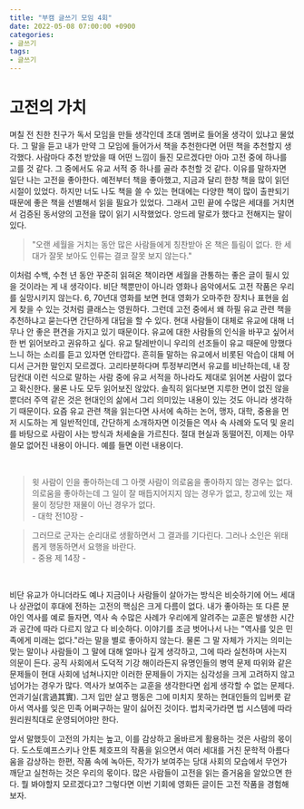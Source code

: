 ```yaml
---
title: "부캠 글쓰기 모임 4회"
date: 2022-05-08 07:00:00 +0900
categories:
- 글쓰기
tags:
- 글쓰기
---
```

# 고전의 가치

며칠 전 친한 친구가 독서 모임을 만들 생각인데 초대 멤버로 들어올 생각이 있냐고 물었다. 그 말을 듣고 내가 만약 그 모임에 들어가서 책을 추천한다면 어떤 책을 추천할지 생각했다. 사람마다 추천 받았을 때 어떤 느낌이 들진 모르겠다만 아마 고전 중에 하나를 고를 것 같다. 그 중에서도 유교 서적 중 하나를 골라 추천할 것 같다. 이유를 말하자면 일단 나는 고전을 좋아한다. 예전부터 책을 좋아했고, 지금과 달리 한창 책을 많이 읽던 시절이 있었다. 하지만 너도 나도 책을 쓸 수 있는 현대에는 다양한 책이 많이 출판되기 때문에 좋은 책을 선별해서 읽을 필요가 있었다. 그래서 고민 끝에 수많은 세대를 거치면서 검증된 동서양의 고전을 많이 읽기 시작했었다. 앙드레 말로가 했다고 전해지는 말이 있다.

> "오랜 세월을 거치는 동안 많은 사람들에게 칭찬받아 온 책은 틀림이 없다. 한 세대가 잘못 보아도 인류는 결코 잘못 보지 않는다." 

이처럼 수백, 수천 년 동안 꾸준히 읽혀온 책이라면 세월을 관통하는 좋은 글이 필시 있을 것이라는 게 내 생각이다. 비단 책뿐만이 아니라 영화나 음악에서도 고전 작품은 우리를 실망시키지 않는다. 6, 70년대 영화를 보면 현대 영화가 오마주한 장치나 표현을 쉽게 찾을 수 있는 것처럼 클래스는 영원하다. 그런데 고전 중에서 왜 하필 유교 관련 책을 추천하냐고 묻는다면 간단하게 대답을 할 수 있다. 현대 사람들이 대체로 유교에 대해 너무나 안 좋은 편견을 가지고 있기 때문이다. 유교에 대한 사람들의 인식을 바꾸고 싶어서 한 번 읽어보라고 권유하고 싶다. 유교 탈레반이니 우리의 선조들이 유교 때문에 망했다느니 하는 소리를 듣고 있자면 안타깝다. 흔히들 말하는 유교에서 비롯된 악습이 대체 어디서 근거한 말인지 모르겠다. 고리타분하다며 투정부리면서 유교를 비난하는데, 내 장담컨대 이런 식으로 말하는 사람 중에 유교 서적을 하나라도 제대로 읽어본 사람이 없다고 확신한다. 물론 나도 모두 읽어보진 않았다. 솔직히 읽다보면 지루한 면이 없진 않을 뿐더러 주역 같은 것은 현대인의 삶에서 그리 의미있는 내용이 있는 것도 아니라 생각하기 때문이다. 요즘 유교 관련 책을 읽는다면 사서에 속하는 논어, 맹자, 대학, 중용을 먼저 시도하는 게 일반적인데, 간단하게 소개하자면 이것들은 역사 속 사례와 도덕 및 윤리를 바탕으로 사람이 사는 방식과 처세술을 가르친다. 절대 현실과 동떨어진, 이제는 아무 쓸모 없어진 내용이 아니다. 예를 들면 이런 내용이다. 

<br/>

> 윗 사람이 인을 좋아하는데 그 아랫 사람이 의로움을 좋아하지 않는 경우는 없다. 의로움을 좋아하는데 그 일이 잘 매듭지어지지 않는 경우가 없고, 창고에 있는 재물이 정당한 재물이 아닌 경우가 없다.   
> \- 대학 전10장 - 

> 그러므로 군자는 순리대로 생활하면서 그 결과를 기다린다. 그러나 소인은 위태롭게 행동하면서 요행을 바란다.  
> \- 중용 제 14장 - 

<br/>

비단 유교가 아니더라도 예나 지금이나 사람들이 살아가는 방식은 비슷하기에 어느 세대나 상관없이 후대에 전하는 고전의 핵심은 크게 다름이 없다. 내가 좋아하는 또 다른 분야인 역사를 예로 들자면, 역사 속 수많은 사례가 우리에게 알려주는 교훈은 발생한 시간과 공간에 따라 다르지 않고 다 비슷하다. 이야기를 조금 벗어나서 나는 "역사를 잊은 민족에게 미래는 없다."라는 말을 별로 좋아하지 않는다. 물론 그 말 자체가 가지는 의미는 맞는 말이나 사람들이 그 말에 대해 얼마나 깊게 생각하고, 그에 따라 실천하며 사는지 의문이 든다. 공직 사회에서 도덕적 기강 해이라든지 유명인들의 병역 문제 따위와 같은 문제들이 현대 사회에 넘쳐나지만 이러한 문제들이 가지는 심각성을 크게 고려하지 않고 넘어가는 경우가 많다. 역사가 보여주는 교훈을 생각한다면 쉽게 생각할 수 없는 문제다. 언과기실(言過其實). 그저 입만 살고 행동은 그에 미치지 못하는 현대인들의 입버릇 같아서 역사를 잊은 민족 어쩌구하는 말이 싫어진 것이다. 법치국가라면 법 시스템에 따라 원리원칙대로 운영되어야만 한다.

앞서 말했듯이 고전의 가치는 높고, 이를 감상하고 올바르게 활용하는 것은 사람의 몫이다. 도스토예프스키나 안톤 체호프의 작품을 읽으면서 여러 세대를 거친 문학적 아름다움을 감상하는 한편, 작품 속에 녹아든, 작가가 보여주는 당대 사회의 모습에서 무언가 깨닫고 실천하는 것은 우리의 몫이다. 많은 사람들이 고전을 읽는 즐거움을 알았으면 한다. 뭘 봐야할지 모르겠다고? 그렇다면 이번 기회에 영화든 글이든 고전 작품을 경험해보자.  


